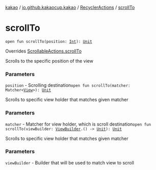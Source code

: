 [kakao](../../index.md) / [io.github.kakaocup.kakao](../index.md) / [RecyclerActions](index.md) / [scrollTo](./scroll-to.md)

# scrollTo

`open fun scrollTo(position: `[`Int`](https://kotlinlang.org/api/latest/jvm/stdlib/kotlin/-int/index.html)`): `[`Unit`](https://kotlinlang.org/api/latest/jvm/stdlib/kotlin/-unit/index.html)

Overrides [ScrollableActions.scrollTo](../-scrollable-actions/scroll-to.md)

Scrolls to the specific position of the view

### Parameters

`position` - Scrolling destination`open fun scrollTo(matcher: Matcher<`[`View`](https://developer.android.com/reference/android/view/View.html)`>): `[`Unit`](https://kotlinlang.org/api/latest/jvm/stdlib/kotlin/-unit/index.html)

Scrolls to specific view holder that matches given matcher

### Parameters

`matcher` - Matcher for view holder, which is scroll destination`open fun scrollTo(viewBuilder: `[`ViewBuilder`](../-view-builder/index.md)`.() -> `[`Unit`](https://kotlinlang.org/api/latest/jvm/stdlib/kotlin/-unit/index.html)`): `[`Unit`](https://kotlinlang.org/api/latest/jvm/stdlib/kotlin/-unit/index.html)

Scrolls to specific view holder that matches given matcher

### Parameters

`viewBuilder` - Builder that will be used to match view to scroll